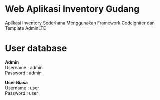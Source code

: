 # Web Aplikasi Inventory Gudang

Aplikasi Inventory Sederhana Menggunakan Framework Codeigniter dan Template AdminLTE

# User database
<strong>Admin</strong><br>
Username : admin<br>
Password : admin

<strong>User Biasa</strong><br>
Username : user<br>
Password : user
